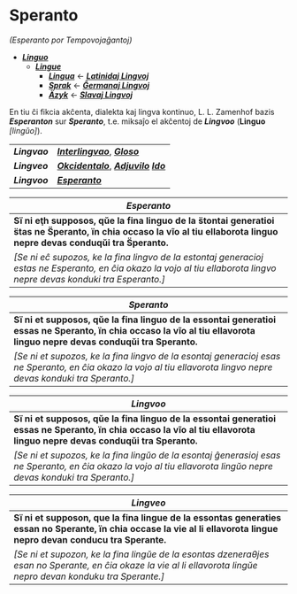 # Speranto
*(Esperanto por Tempovojaĝantoj)*

* [***Linguo***](linguo.md)
  * [***Lingue***](lingue.md)
    * [***Lingua***](lingua.md) ← [***Latinidaj Lingvoj***](latinidaj/README.md)
    * [***Sprak***](sprak.md) ← [***Ĝermanaj Lingvoj***](ghermanaj/README.md)
    * [***Äzyk***](jazyk.md) ← [***Slavaj Lingvoj***](slavaj/README.md)

En tiu ĉi fikcia akĉenta, dialekta kaj lingva kontinuo, L. L. Zamenhof bazis ***Esperanton*** sur ***Speranto***, t.e. miksaĵo el akĉentoj de ***Lingvoo*** (**Linguo** *[lingŭo]*).

| | |
|-|-|
| ***Lingvao*** | [***Interlingvao***](https://eo.wikipedia.org/wiki/Interlingvao), [***Gloso***](https://eo.wikipedia.org/wiki/Gloso_(planlingvo)) |
| ***Lingveo*** | [***Okcidentalo***](https://eo.wikipedia.org/wiki/Okcidentalo), [***Adjuvilo***](https://eo.wikipedia.org/wiki/Adjuvilo) [***Ido***](https://eo.wikipedia.org/wiki/Ido_(lingvo)) |
| ***Lingvoo*** | [***Esperanto***](https://eo.wikipedia.org/wiki/Esperanto) |

| ***Esperanto*** |
|-|
| **Sï ni eţh supposos, qŭe la fina linguo de la s̈tontai generatioi s̈tas ne S̈peranto, ïn chia occaso la vĩo al tiu ellaborota linguo nepre devas conduqŭi tra S̈peranto.** |
| *[Se ni eĉ supozos, ke la fina lingvo de la estontaj generacioj estas ne Esperanto, en ĉia okazo la vojo al tiu ellaborota lingvo nepre devas konduki tra Esperanto.]* |

| ***Speranto*** |
|-|
| **Sï ni et supposos, qŭe la fina linguo de la essontai generatioi essas ne Speranto, ïn chia occaso la vĩo al tiu ellavorota linguo nepre devas conduqŭi tra Speranto.** |
| *[Se ni et supozos, ke la fina lingvo de la esontaj generacioj esas ne Speranto, en ĉia okazo la vojo al tiu ellavorota lingvo nepre devas konduki tra Speranto.]* |

| ***Lingvoo*** |
|-|
| **Sï ni et supposos, qŭe la fina linguo de la essontai generatioi essas ne Speranto, ïn chia occaso la vĩo al tiu ellavorota linguo nepre devas conduqŭi tra Speranto.** |
| *[Se ni et supozos, ke la fina lingŭo de la esontaj ĝenerasioj esas ne Speranto, en ĉia okazo la vojo al tiu ellavorota lingŭo nepre devas konduki tra Speranto.]* |

| ***Lingveo*** |
|-|
| **Sï ni et supposon, que la fina lingue de la essontas generaties essan no Sperante, ïn chia occase la vie al li ellavorota lingue nepro devan conducu tra Sperante.** |
| *[Se ni et supozon, ke la fina lingŭe de la esontas dzeneraθjes esan no Sperante, en ĉia okaze la vie al li ellavorota lingŭe nepro devan konduku tra Sperante.]* |

